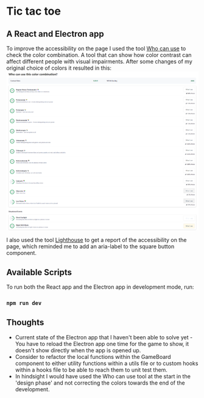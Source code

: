 # Tic tac toe

## A React and Electron app

To improve the accessibility on the page I used the tool [Who can use](https://www.whocanuse.com/) to check the color combination. A tool that can show how color contrast can affect different people with visual impairments.
After some changes of my original choice of colors it resulted in this:
![Color combination](./src/images/tic-tac-toe-color-combination.png)

I also used the tool [Lighthouse](https://developer.chrome.com/docs/lighthouse) to get a report of the accessibility on the page, which reminded me to add an aria-label to the square button component.

## Available Scripts

To run both the React app and the Electron app in development mode, run:

### `npm run dev`

## Thoughts

- Current state of the Electron app that I haven't been able to solve yet - You have to reload the Electron app one time for the game to show, it doesn't show directly when the app is opened up.
- Consider to refactor the local functions within the GameBoard component to either utility functions within a utils file or to custom hooks within a hooks file to be able to reach them to unit test them.
- In hindsight I would have used the Who can use tool at the start in the 'design phase' and not correcting the colors towards the end of the development.
